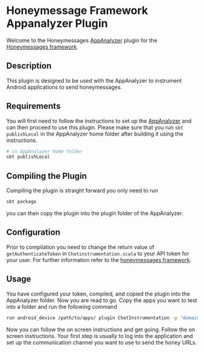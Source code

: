 # Honeymessage Framework Appanalyzer Plugin

Welcome to the Honeymessages [AppAnalyzer](https://github.com/simkoc/scala-appanalyzer) plugin for the [Honeymessages framework](https://github.com/honeymessages/honeymessages-framework).

## Description
This plugin is designed to be used with the AppAnalyzer to instrument Android applications to send honeymessages.

## Requirements
You will first need to follow the instructions to set up the [AppAnalyzer](https://github.com/simkoc/scala-appanalyzer) and can then proceed to use this plugin.
Please make sure that you run `sbt publishLocal` in the AppAnalyzer
home folder after building it using the instructions.

```bash
# in AppAnalyzer home folder
sbt publishLocal
```

## Compiling the Plugin

Compiling the plugin is straight forward you only need to run

```bash
sbt package
```

you can then copy the plugin into the plugin folder of the AppAnalyzer.

## Configuration

Prior to compilation you need to change the return value of `getAuthenticateToken` in `Chatinstrumentation.scala`
to your API token for your user. For further information refer to the [honeymessages framework](https://github.com/honeymessages/honeymessages-framework/#4-acquire-an-authentication-token).

## Usage

You have configured your token, compiled, and copied the plugin into the AppAnalyzer folder.
Now you are read to go. Copy the apps you want to test into a folder and run the following command

```bash
run android_device /path/to/apps/ plugin ChatInstrumentation -p "domain=<HONEYFRAMEWORKDOMAIN>"
```

Now you can follow the on screen instructions and get going.
Follow the on screen instructions.
Your first step is usually to log into the application and set up the communication channel you want to use to send the
honey URLs.
